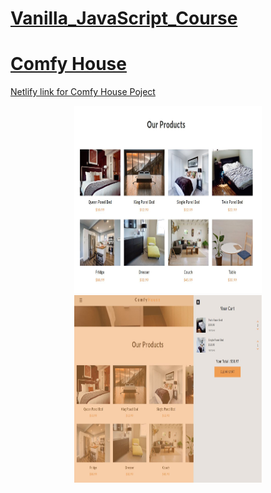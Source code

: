 # [Vanilla_JavaScript_Course](https://www.udemy.com/course/javascript-tutorial-for-beginners-w/)

# [Comfy House](https://5cffa19731496a90c3b5ef90--vanilla-js-comfy-house-project.netlify.app/) 

[Netlify link for Comfy House Poject](https://5cffa19731496a90c3b5ef90--vanilla-js-comfy-house-project.netlify.app/)

<p align = "center">
<img src="https://github.com/iizdebski/vanilla_javascript_course/blob/main/17_images/comfy_house2.JPG" width="300" height="300"> <img src="https://github.com/iizdebski/vanilla_javascript_course/blob/main/17_images/comfy_house3.JPG" width="300" height="300">
</p>